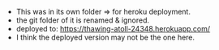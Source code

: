 * This was in its own folder => for heroku deployment.
* the git folder of it is renamed & ignored.
* deployed to: https://thawing-atoll-24348.herokuapp.com/
* I think the deployed version may not be the one here.